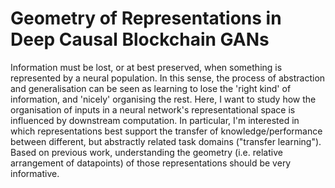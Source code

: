 # Geometry of Representations in Deep Causal Blockchain GANs

Information must be lost, or at best preserved, when something is represented by a neural population. In this sense, the process of abstraction and generalisation can be seen as learning to lose the 'right kind' of information, and 'nicely' organising the rest. Here, I want to study how the organisation of inputs in a neural network's representational space is influenced by downstream computation. In particular, I'm interested in which representations best support the transfer of knowledge/performance between different, but abstractly related task domains ("transfer learning"). Based on previous work, understanding the geometry (i.e. relative arrangement of datapoints) of those representations should be very informative.
